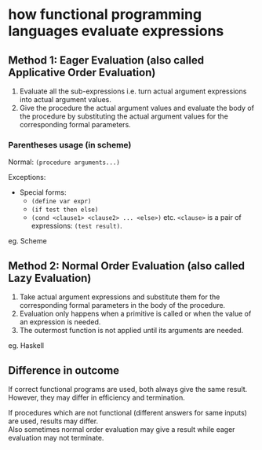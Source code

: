 # how functional programming languages evaluate expressions

## Method 1: Eager Evaluation (also called Applicative Order Evaluation)

1. Evaluate all the sub-expressions i.e. turn actual argument expressions into actual argument values.
2. Give the procedure the actual argument values and evaluate the body of the procedure by substituting the actual argument values for the corresponding formal parameters.

### Parentheses usage (in scheme)

Normal: `(procedure arguments...)`

Exceptions:

- Special forms:
  - `(define var expr)`
  - `(if test then else)`
  - `(cond <clause1> <clause2> ... <else>)` etc. `<clause>` is a pair of expressions: `(test result)`.

eg. Scheme

## Method 2: Normal Order Evaluation (also called Lazy Evaluation)

1. Take actual argument expressions and substitute them for the corresponding formal parameters in the body of the procedure.
2. Evaluation only happens when a primitive is called or when the value of an expression is needed.
3. The outermost function is not applied until its arguments are needed.

eg. Haskell

## Difference in outcome

If correct functional programs are used, both always give the same result. However, they may differ in efficiency and termination.

If procedures which are not functional (different answers for same inputs) are used, results may differ.  
Also sometimes normal order evaluation may give a result while eager evaluation may not terminate.
